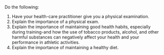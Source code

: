Do the following:

1. Have your health-care practitioner give you a physical examination.
1. Explain the importance of a physical exam.
1. Explain the importance of maintaining good health habits, especially during training-and how the use of tobacco products, alcohol, and other harmful substances can negatively affect your health and your performance in athletic activities.
1. Explain the importance of maintaining a healthy diet.
